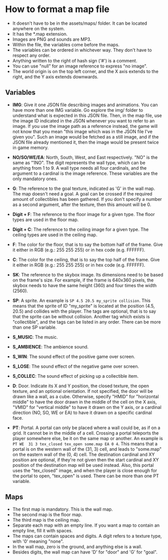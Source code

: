 # How to format a map file

- It doesn't have to be in the assets/maps/ folder. It can be located anywhere on the 
system.
- It has the \*.map extension.
- Images are PNG and sounds are MP3.
- Within the file, the variables come before the maps.
- The variables can be ordered in whichever way. They don't have to respect any 
order.
- Anything written to the right of hash sign ('#') is a comment.
- You can use "null" for an image reference to express "no image".
- The world origin is on the top left corner, and the X axis extends to the 
right, and the Y axis extends downwards.

## Variables

- **IMG**: Give it one JSON file describing images and animations. 
You can have more than one IMG variable. Go explore the img/ folder to 
understand what is expected in this JSON file. Then, in the map file, use the 
image ID indicated in the JSON whenever you want to refer to an image. If you 
use the image path as a reference instead, the game will not know that you mean 
"this image which was in the JSON file I've given you". Such an image would be 
fetched as a still image, and if the JSON file already mentioned it, then the 
image would be present twice in game memory.

- **NO/SO/WE/EA**: North, South, West, and East respectively. "NO" is the same 
as "1NO". The digit represents the wall type, which can be anything from 1 to 
9\. A wall type needs all four cardinals, and the argument to a cardinal is the 
image reference. These variables are the only mandatory ones.

- **G**: The reference to the goal texture, indicated as 'G' in the wall map. 
The map doesn't need a goal. A goal can be crossed if the required amount of 
collectibles has been gathered. If you don't specify a number as a second 
argument, after the texture, then this amount will be 0.

- **Digit + F**: The reference to the floor image for a given type. The floor 
types are used in the floor map.

- **Digit + C**: The reference to the ceiling image for a given type. The 
ceiling types are used in the ceiling map.

- **F**: The color for the floor, that is to say the bottom half of the frame. 
Give it either in RGB (e.g.: 255 255 255) or in hex code (e.g. FFFFFF).

- **C**: The color for the ceiling, that is to say the top half of the frame. 
Give it either in RGB (e.g.: 255 255 255) or in hex code (e.g. FFFFFF).

- **SK**: The reference to the skybox image. Its dimensions need to be based on 
the frame's size. For example, if the frame is 640x360 pixels, the skybox needs 
to have the same height (360) and four times the width (2560).

- **SP**: A sprite. An example is `SP 4.5 20.5 my_sprite collision`. This means 
that the sprite of ID "my_sprite" is located at the position (4.5, 20.5) and 
collides with the player. The tags are optional, that is to say that the sprite 
can be without collision. Another tag which exists is "collectible", and the 
tags can be listed in any order. There can be more than one SP variable.

- **S_MUSIC**: The music.

- **S_AMBIENCE**: The ambience sound.

- **S_WIN**: The sound effect of the positive game over screen.

- **S_LOSE**: The sound effect of the negative game over screen.

- **S_COLLEC**: The sound effect of picking up a collectible item.

- **D**: Door. Indicate its X and Y position, the closed texture, the open 
texture, and an optional orientation. If not specified, the door will be drawn 
like a wall, as a cube. Otherwise, specify "HMID" for "horizontal middle" to 
have the door drawn in the middle of the cell on the X axis, "VMID" for 
"vertical middle" to have it drawn on the Y axis, or a cardinal direction (NO, 
SO, WE or EA) to have it drawn on a specific cardinal face.

- **PT**: Portal. A portal can only be placed where a wall could be, as if on a 
grid. It cannot be in the middle of a cell. Crossing a portal teleports the 
player somewhere else, be it on the same map or another. An example is `PT WE 
31 3 tex_closed tex_open some.map EA 0 4`. This means that a portal is on the 
western wall of the (31, 3) cell, and leads to "some.map" on the eastern wall 
of the (0, 4) cell. The destination cardinal and XY position are optional, if 
they're not given then the start cardinal and XY position of the destination 
map will be used instead. Also, this portal uses the "tex_closed" image, and 
when the player is close enough for the portal to open, "tex_open" is used. 
There can be more than one PT variable.

## Maps

- The first map is mandatory. This is the wall map.
- The second map is the floor map.
- The third map is the ceiling map.
- Separate each map with an empty line. If you want a map to contain an empty 
line, fill it with spaces.
- The maps can contain spaces and digits. A digit refers to a texture type, 
with '0' meaning "none".
- In the wall map, zero is the ground, and anything else is a wall.
- Besides digits, the wall map can have 'D' for "door" and 'G' for "goal".
